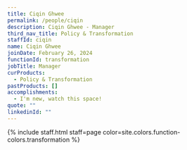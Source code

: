 ```yaml
---
title: Ciqin Ghwee
permalink: /people/ciqin
description: Ciqin Ghwee - Manager
third_nav_title: Policy & Transformation
staffId: ciqin
name: Ciqin Ghwee
joinDate: February 26, 2024
functionId: transformation
jobTitle: Manager
curProducts:
  - Policy & Transformation
pastProducts: []
accomplishments:
  - I'm new, watch this space!
quote: ""
linkedinId: ""
---
```


{% include staff.html staff=page color=site.colors.function-colors.transformation %}
